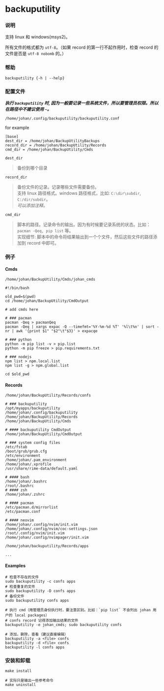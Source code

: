 backuputility
===

### 说明

支持 linux 和 windows(msys2)。

所有文件的格式都为 `utf-8`。（如果 record 的第一行不起作用时，检查 record 的文件是否是 `utf-8 nobomb` 的。）

### 帮助

`backuputility {-h | --help}`

### 配置文件

***执行 `backuputility` 时, 因为一般要记录一些系统文件，所以要管理员权限。所以在路径中不建议使用 `~`。***

`/home/johan/.config/backuputility/backuputility.conf`

for example

```
[base]
dest_dir = /home/johan/BackupUtilityBackups
record_dir = /home/johan/BackupUtility/Records
cmd_dir = /home/johan/BackupUtility/Cmds
```

`dest_dir`

> 备份到哪个目录

`record_dir`

> 备份文件的记录。记录哪些文件需要备份。<br>
> 支持 linux 路径格式。windows 路径格式，比如: `C:\dir\subdir`, `C:/dir/subdir`。<br>
> *可以添加注释。*

`cmd_dir`

> 脚本的路径。记录命令的输出。因为有时候要记录系统的状态。比如：`pacman -Qeq, pip list` 等。<br>
> 实现细节: 脚本中的命令将结果输出到一个个文件，然后这些文件的路径添加到 record 中即可。

### 例子

#### Cmds

`/home/johan/BackupUtility/Cmds/johan_cmds`

```
#!/bin/bash

old_pwd=$(pwd)
cd /home/johan/BackupUtility/CmdOutput

# add cmds here

# ### pacman
pacman -Qeq > pacmanQeq
pacman -Qeq | xargs expac -Q --timefmt='%Y-%m-%d %T' '%l\t%n' | sort -nr | awk '{print $1" "$2"\t"$3}' > expacqe

# ### python
python -m pip list -v > pip.list
python -m pip freeze > pip.requirements.txt

# ### nodejs
npm list > npm.local.list
npm list -g > npm.global.list

cd $old_pwd
```

#### Records

`/home/johan/BackupUtility/Records/confs`

```
# ### backuputility
/opt/myapps/backuputility
/home/johan/.config/backuputility
/home/johan/BackupUtility/Records
/home/johan/BackupUtility/Cmds

# #### backuputility CmdOutput
/home/johan/BackupUtility/CmdOutput

# ### system config files
/etc/fstab
/boot/grub/grub.cfg
/etc/environment
/home/johan/.pam_environment
/home/johan/.xprofile
/usr/share/rime-data/default.yaml

# #### bash
/home/johan/.bashrc
/root/.bashrc
# #### zsh
/home/johan/.zshrc

# #### pacman
/etc/pacman.d/mirrorlist
/etc/pacman.conf

# #### neovim
/home/johan/.config/nvim/init.vim
/home/johan/.config/nvim/coc-settings.json
/root/.config/nvim/init.vim
/home/johan/.config/nvimpager/init.vim
```

`/home/johan/backuputility/Records/apps`

```
...
```

#### Examples

    # 检查不存在的文件
    sudo backuputility -c confs apps
    # 检查重复的文件
    sudo backuputility -D confs apps
    # 备份文件
    sudo backuputility confs apps

    # 执行 cmd（用管理员身份执行时，要注意区别。比如：`pip list` 不会列出 johan 用户的 local packages）
    # confs record 记得添加输出结果的文件
    backuputility -e johan_cmds; sudo backuputility confs

    # 添加，删除，查看（建议直接编辑）
    backuputility -a <file> confs
    backuputility -d <file> confs
    backuputility -l confs apps

### 安装和卸载

    make install

    # 实际只是输出一些参考命令
    make uninstall
